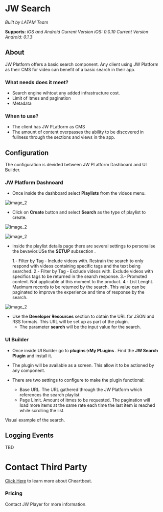 
# JW Search

*Built by LATAM Team*

**Supports:** *iOS and Android*
*Current Version iOS: 0.0.10*
*Current Version Android: 0.1.3*

 
## About
JW Platform offers a basic search component. Any client using JW Platform as their CMS for video can benefit of a basic search in their app.

### What needs does it meet?

- Search engine wihtout any added infrastructure cost.
- Limit of itmes and pagination
- Metadata


### When to use?

- The client has JW PLatform as CMS
- The amount of content overpasses the ability to be discovered in fullness through the sections and views in the app.


## Configuration

The configuration is devided between JW PLatform Dashboard and UI Builder.

### JW Platform Dashnoard

- Once inside the dashboard select **Playlists** from the videos menu.

![image\_2][image-1]

- Click on **Create** button and select **Search** as the type of playlist to create.

![image\_2][image-2]

![image\_2][image-3]

- Inside the playlist details page there are several settings to personalise the bevavior.USe the **SETUP** subsection .

    1.- Filter by Tag - Include videos with. Restrain the search to only respond with videos containing specific tags and the text being searched.
    2.- Filter by Tag - Exclude videos with. Exclude videos with specifics tags to be returned in the search response.
    3.- Promoted content. Not applicable at this moment to the product.
    4.- List Lenght. Maximum records to be returned by the search. This value can be paginated to improve the experience and time of response by the search. 

![image\_2][image-4]

- Use the **Developer Resources** section to obtain the URL for JSON and RSS formats. This URL will be set up as part of the plugin.
    - The parameter **search** will be the input value for the search.


### UI Builder

- Once inside UI Builder go to **plugins->My PLugins** . Find the **JW Search Plugin** and install it.
  
- The plugin will be available as a screen. This allow it to be actioned by any component.

- There are two settings to configure to make the plugin functional:
  - Base URL. The URL gathered through the JW Platform which references the search playlist
  - Page Limit. Amount of itmes to be requested. The pagination will load more items at the same rate each time the last item is reached while scrolling the list.

Visual example of the search.



## Logging Events

TBD


# Contact Third Party
[Click Here](https://www.jwplayer.com/) to learn more about Cheartbeat. 



### Pricing

Contact JW Player for more information.








[image-1]:	https://github.com/applicaster/latam-product-documentation/blob/master/JW_search/ss_1.png?raw=true
[image-2]:	https://github.com/applicaster/latam-product-documentation/blob/master/JW_search/ss_2.png?raw=true
[image-3]:	https://github.com/applicaster/latam-product-documentation/blob/master/JW_search/ss_3.png?raw=true
[image-4]:	https://github.com/applicaster/latam-product-documentation/blob/master/JW_search/ss_4.png?raw=true
[image-5]:	https://github.com/applicaster/latam-product-documentation/blob/master/JW_search/ss_5.png?raw=true
[image-6]:	https://github.com/applicaster/latam-product-documentation/blob/master/JW_search/ss_6.png?raw=true
[image-7]:	https://github.com/applicaster/latam-product-documentation/blob/master/JW_search/ss_7.png?raw=true
[image-8]:	https://github.com/applicaster/latam-product-documentation/blob/master/JW_search/ss_8.png?raw=true
[image-9]:	https://github.com/applicaster/latam-product-documentation/blob/master/JW_search/ss_9.png?raw=true